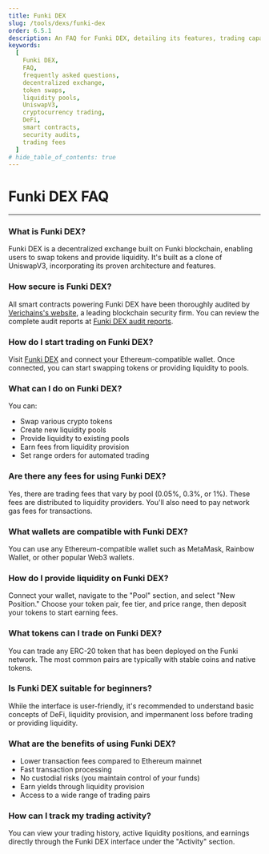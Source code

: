 ```yaml
---
title: Funki DEX
slug: /tools/dexs/funki-dex
order: 6.5.1
description: An FAQ for Funki DEX, detailing its features, trading capabilities, liquidity provision, token swaps, security audits, and guidelines for users.
keywords:
  [
    Funki DEX,
    FAQ,
    frequently asked questions,
    decentralized exchange,
    token swaps,
    liquidity pools,
    UniswapV3,
    cryptocurrency trading,
    DeFi,
    smart contracts,
    security audits,
    trading fees
  ]
# hide_table_of_contents: true
---
```


# Funki DEX FAQ

---

### What is Funki DEX?

Funki DEX is a decentralized exchange built on Funki blockchain, enabling users to swap tokens and provide liquidity. It's built as a clone of UniswapV3, incorporating its proven architecture and features.

### How secure is Funki DEX?

All smart contracts powering Funki DEX have been thoroughly audited by [Verichains's website](https://verichains.io/), a leading blockchain security firm. You can review the complete audit reports at [Funki DEX audit reports](https://github.com/funkichain/dex-v3-contracts/tree/main/audit-report-by-verichains).

### How do I start trading on Funki DEX?

Visit [Funki DEX](https://funkichain.com/swap) and connect your Ethereum-compatible wallet. Once connected, you can start swapping tokens or providing liquidity to pools.

### What can I do on Funki DEX?

You can:
- Swap various crypto tokens
- Create new liquidity pools
- Provide liquidity to existing pools
- Earn fees from liquidity provision
- Set range orders for automated trading

### Are there any fees for using Funki DEX?

Yes, there are trading fees that vary by pool (0.05%, 0.3%, or 1%). These fees are distributed to liquidity providers. You'll also need to pay network gas fees for transactions.

### What wallets are compatible with Funki DEX?

You can use any Ethereum-compatible wallet such as MetaMask, Rainbow Wallet, or other popular Web3 wallets.

### How do I provide liquidity on Funki DEX?

Connect your wallet, navigate to the "Pool" section, and select "New Position." Choose your token pair, fee tier, and price range, then deposit your tokens to start earning fees.

### What tokens can I trade on Funki DEX?

You can trade any ERC-20 token that has been deployed on the Funki network. The most common pairs are typically with stable coins and native tokens.

### Is Funki DEX suitable for beginners?

While the interface is user-friendly, it's recommended to understand basic concepts of DeFi, liquidity provision, and impermanent loss before trading or providing liquidity.

### What are the benefits of using Funki DEX?

- Lower transaction fees compared to Ethereum mainnet
- Fast transaction processing
- No custodial risks (you maintain control of your funds)
- Earn yields through liquidity provision
- Access to a wide range of trading pairs

### How can I track my trading activity?

You can view your trading history, active liquidity positions, and earnings directly through the Funki DEX interface under the "Activity" section.
